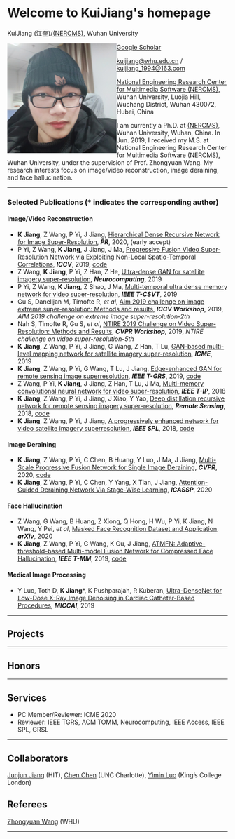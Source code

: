 # Welcome to KuiJiang's homepage

KuiJiang (江奎)/[(NERCMS)](http://en.multimedia.whu.edu.cn/html/Faculties/), Wuhan University

<a href="url"><img src="https://github.com/kuihua/kuijiang.github.io/blob/master/kuijiang1.jpg" align="left" height="250" width="250" ></a>

[Google Scholar](https://scholar.google.com/citations?user=AbOLE9QAAAAJ&hl=zh-CN)

kuijiang@whu.edu.cn / kuijiang_1994@163.com

[National Engineering Research Center for Multimedia Software (NERCMS)](http://en.multimedia.whu.edu.cn/html/Faculties/), Wuhan University, Luojia Hill, Wuchang District, Wuhan 430072, Hubei, China 

I am currently a Ph.D. at [(NERCMS)](http://en.multimedia.whu.edu.cn/html/Faculties/), Wuhan University, Wuhan, China. In Jun. 2019, I received my M.S. at National Engineering Research Center for Multimedia Software (NERCMS), Wuhan University, under the supervision of Prof. Zhongyuan Wang. My research interests focus on image/video reconstruction, image deraining, and face hallucination.
****

### Selected Publications (* indicates the corresponding author)

#### Image/Video Reconstruction
- **K Jiang**, Z Wang, P Yi, J Jiang, [Hierarchical Dense Recursive Network for Image Super-Resolution](https://www.sci-hub.ren/10.1016/j.patcog.2020.107475), _**PR**_, 2020, (early accept)
- P Yi, Z Wang, **K Jiang**, J Jiang, J Ma, [Progressive Fusion Video Super-Resolution Network via Exploiting Non-Local Spatio-Temporal Correlations](https://ieeexplore.ieee.org/document/9009484/), _**ICCV**_, 2019, [code](https://github.com/psychopa4/PFNL)
- Z Wang, **K Jiang**, P Yi, Z Han, Z He, [Ultra-dense GAN for satellite imagery super-resolution](https://www.sciencedirect.com/science/article/abs/pii/S0925231219314602), _**Neurocomputing**_, 2019
- P Yi, Z Wang, **K Jiang**, Z Shao, J Ma, [Multi-temporal ultra dense memory network for video super-resolution](https://ieeexplore.ieee.org/abstract/document/8752034/), _**IEEE T-CSVT**_, 2019
- Gu S, Danelljan M, Timofte R, _et al_, [Aim 2019 challenge on image extreme super-resolution: Methods and results](https://ieeexplore.ieee.org/abstract/document/9022627), _**ICCV Workshop**_, 2019, _AIM 2019 challenge on extreme image super-resolution-2th_
- Nah S, Timofte R, Gu S, _et al_, [NTIRE 2019 Challenge on Video Super-Resolution: Methods and Results](https://ieeexplore.ieee.org/document/9025527), _**CVPR Workshop**_, 2019, _NTIRE challenge on video super-resolution-5th_
- **K Jiang**, Z Wang, P Yi, J Jiang, G Wang, Z Han, T Lu, [GAN-based multi-level mapping network for satellite imagery super-resolution](https://ieeexplore.ieee.org/abstract/document/8784713/), _**ICME**_, 2019
- **K Jiang**, Z Wang, P Yi, G Wang, T Lu, J Jiang, [Edge-enhanced GAN for remote sensing image superresolution](https://ieeexplore.ieee.org/abstract/document/8677274), _**IEEE T-GRS**_, 2019, [code](https://github.com/kuihua/EEGAN)
- Z Wang, P Yi, **K Jiang**, J Jiang, Z Han, T Lu, J Ma, [Multi-memory convolutional neural network for video super-resolution](https://ieeexplore.ieee.org/abstract/document/8579237/), _**IEEE T-IP**_, 2018
- **K Jiang**, Z Wang, P Yi, J Jiang, J Xiao, Y Yao, [Deep distillation recursive network for remote sensing imagery super-resolution](https://www.mdpi.com/2072-4292/10/11/1700), _**Remote Sensing**_, 2018, [code](https://github.com/kuihua/DDRN)
- **K Jiang**, Z Wang, P Yi, J Jiang, [A progressively enhanced network for video satellite imagery superresolution](https://ieeexplore.ieee.org/abstract/document/8466642), _**IEEE SPL**_, 2018, [code](https://github.com/kuihua/PECNN)


#### Image Deraining
- **K Jiang**, Z Wang, P Yi, C Chen, B Huang, Y Luo, J Ma, J Jiang, [Multi-Scale Progressive Fusion Network for Single Image Deraining](https://arxiv.org/abs/2003.10985), _**CVPR**_, 2020, [code](https://github.com/kuihua/MSPFN)
- **K Jiang**, Z Wang, P Yi, C Chen, Y Yang, X Tian, J Jiang, [Attention-Guided Deraining Network Via Stage-Wise Learning](https://ieeexplore.ieee.org/abstract/document/9053754), _**ICASSP**_, 2020

#### Face Hallucination
- Z Wang, G Wang, B Huang, Z Xiong, Q Hong, H Wu, P Yi, K Jiang, N Wang, Y Pei, _et al_, [Masked Face Recognition Dataset and Application](https://arxiv.org/abs/2003.09093), _**arXiv**_, 2020
- **K Jiang**, Z Wang, P Yi, G Wang, K Gu, J Jiang, [ATMFN: Adaptive-threshold-based Multi-model Fusion Network for Compressed Face Hallucination](https://ieeexplore.ieee.org/abstract/document/8936424), _**IEEE T-MM**_, 2019, [code](https://github.com/kuihua/ATMFN)

#### Medical Image Processing
- Y Luo, Toth D, **K Jiang***, K Pushparajah, R Kuberan, [Ultra-DenseNet for Low-Dose X-Ray Image Denoising in Cardiac Catheter-Based Procedures](https://link.springer.com/chapter/10.1007/978-3-030-39074-7_4), _**MICCAI**_, 2019
****

## Projects
****

## Honors
****

## Services
- PC Member/Reviewer: ICME 2020
- Reviewer: IEEE TGRS, ACM TOMM, Neurocomputing, IEEE Access, IEEE SPL, GRSL
****

## Collaborators
[Junjun Jiang](https://jiangjunjun.wordpress.com/) (HIT), [Chen Chen](https://ece.uncc.edu/directory/dr-chen-chen-phd) (UNC Charlotte), [Yimin Luo](https://dblp.uni-trier.de/pers/hd/l/Luo:Yimin) (King’s College London)

## Referees
[Zhongyuan Wang](https://dblp.uni-trier.de/pers/hd/w/Wang:Zhongyuan) (WHU)
****
